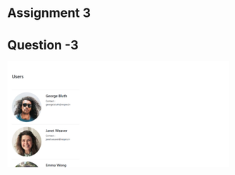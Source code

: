 # Assignment 3

# Question -3

![alt text](https://github.com/Abhicake/WPS-Assignment-1/blob/master/Assign-3/Ques3/page.png)
